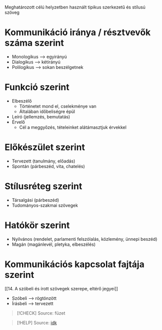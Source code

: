 Meghatározott célú helyzetben használt tipikus szerkezetű és stílusú szöveg

# Kommunikáció iránya / résztvevők száma szerint

- Monologikus —> egyirányú
- Dialogikus —> kétirányú
- Polilogikus —> sokan beszélgetnek

# Funkció szerint

- Elbeszélő
	- Történetet mond el, cselekménye van
	- Általában időbeliségre épül
- Leíró (jellemzés, bemutatás)
- Érvelő
	- Cél a meggyőzés, tételeinket alátámasztjuk érvekkel

# Előkészület szerint

- Tervezett (tanulmány, előadás)
- Spontán (párbeszéd, vita, chatelés)

# Stílusréteg szerint

- Társalgási (párbeszéd)
- Tudományos-szakmai szövegek

# Hatókör szerint

- Nyilvános (rendelet, parlamenti felszólalás, közlemény, ünnepi beszéd)
- Magán (magánlevél, pletyka, elbeszélés)

# Kommunikációs kapcsolat fajtája szerint

[[14. A szóbeli és írott szövegek szerepe, eltérő jegyei]]

- Szóbeli —> rögtönzött
- Írásbeli —> tervezett

> [!CHECK] Source: füzet

> [!HELP] Source: [idk](https://tavoktatas.mnt.org.rs/sites/default/files/2020-11/Sz%C3%B6vegfajt%C3%A1k.pdf)
